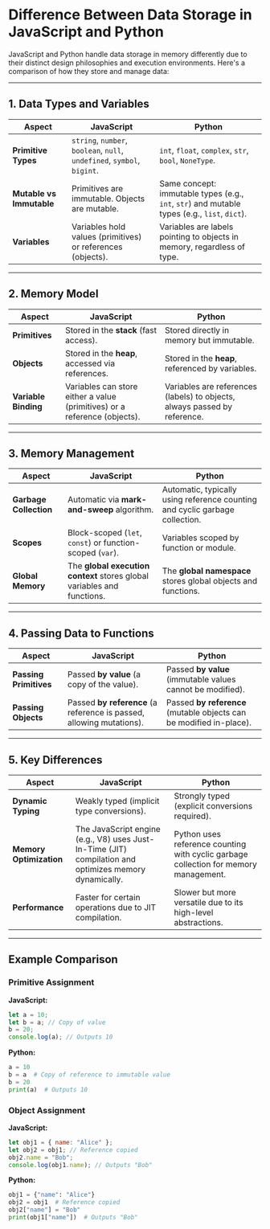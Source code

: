 
# Difference Between Data Storage in JavaScript and Python

JavaScript and Python handle data storage in memory differently due to their distinct design philosophies and execution environments. Here's a comparison of how they store and manage data:

---

## 1. **Data Types and Variables**

| Aspect                | **JavaScript**                                   | **Python**                                              |
|-----------------------|-------------------------------------------------|-------------------------------------------------------|
| **Primitive Types**   | `string`, `number`, `boolean`, `null`, `undefined`, `symbol`, `bigint`. | `int`, `float`, `complex`, `str`, `bool`, `NoneType`. |
| **Mutable vs Immutable** | Primitives are immutable. Objects are mutable. | Same concept: immutable types (e.g., `int`, `str`) and mutable types (e.g., `list`, `dict`). |
| **Variables**         | Variables hold values (primitives) or references (objects). | Variables are labels pointing to objects in memory, regardless of type. |

---

## 2. **Memory Model**

| Aspect                | **JavaScript**                                   | **Python**                                              |
|-----------------------|-------------------------------------------------|-------------------------------------------------------|
| **Primitives**        | Stored in the **stack** (fast access).           | Stored directly in memory but immutable.               |
| **Objects**           | Stored in the **heap**, accessed via references. | Stored in the **heap**, referenced by variables.        |
| **Variable Binding**  | Variables can store either a value (primitives) or a reference (objects). | Variables are references (labels) to objects, always passed by reference. |

---

## 3. **Memory Management**

| Aspect                | **JavaScript**                                   | **Python**                                              |
|-----------------------|-------------------------------------------------|-------------------------------------------------------|
| **Garbage Collection**| Automatic via **mark-and-sweep** algorithm.      | Automatic, typically using reference counting and cyclic garbage collection. |
| **Scopes**            | Block-scoped (`let`, `const`) or function-scoped (`var`). | Variables scoped by function or module.               |
| **Global Memory**     | The **global execution context** stores global variables and functions. | The **global namespace** stores global objects and functions. |

---

## 4. **Passing Data to Functions**

| Aspect                | **JavaScript**                                   | **Python**                                              |
|-----------------------|-------------------------------------------------|-------------------------------------------------------|
| **Passing Primitives**| Passed **by value** (a copy of the value).       | Passed **by value** (immutable values cannot be modified). |
| **Passing Objects**   | Passed **by reference** (a reference is passed, allowing mutations). | Passed **by reference** (mutable objects can be modified in-place). |

---

## 5. **Key Differences**

| Aspect                  | **JavaScript**                                                | **Python**                                                   |
|-------------------------|-------------------------------------------------------------|------------------------------------------------------------|
| **Dynamic Typing**       | Weakly typed (implicit type conversions).                   | Strongly typed (explicit conversions required).            |
| **Memory Optimization**  | The JavaScript engine (e.g., V8) uses Just-In-Time (JIT) compilation and optimizes memory dynamically. | Python uses reference counting with cyclic garbage collection for memory management. |
| **Performance**          | Faster for certain operations due to JIT compilation.       | Slower but more versatile due to its high-level abstractions. |

---

## Example Comparison

### **Primitive Assignment**
**JavaScript:**
```javascript
let a = 10;
let b = a; // Copy of value
b = 20;
console.log(a); // Outputs 10
```

**Python:**
```python
a = 10
b = a  # Copy of reference to immutable value
b = 20
print(a)  # Outputs 10
```

### **Object Assignment**
**JavaScript:**
```javascript
let obj1 = { name: "Alice" };
let obj2 = obj1; // Reference copied
obj2.name = "Bob";
console.log(obj1.name); // Outputs "Bob"
```

**Python:**
```python
obj1 = {"name": "Alice"}
obj2 = obj1  # Reference copied
obj2["name"] = "Bob"
print(obj1["name"])  # Outputs "Bob"
```
